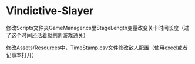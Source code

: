 # Vindictive-Slayer
修改Scripts文件夹GameManager.cs里StageLength变量改变关卡时间长度（过了这个时间还活着就判断游戏通关）

修改Assets/Resources中，TimeStamp.csv文件修改敌人配置（使用execl或者记事本打开）
